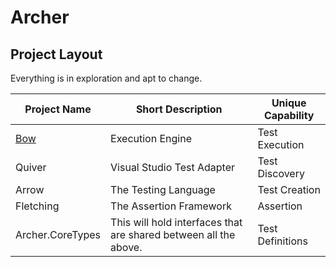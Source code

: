 # Archer

## Project Layout

Everything is in exploration and apt to change.

| Project Name | Short Description | Unique Capability |
| ------------ | ----------------- | ----------------- |
| [Bow](https://github.com/ArcherFSharpTesting/Archer.Bow) | Execution Engine | Test Execution |
| Quiver | Visual Studio Test Adapter | Test Discovery |
| Arrow | The Testing Language | Test Creation |
| Fletching | The Assertion Framework | Assertion |
| Archer.CoreTypes | This will hold interfaces that are shared between all the above. | Test Definitions |

